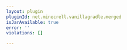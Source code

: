 ```yaml
---
layout: plugin
pluginId: net.minecrell.vanillagradle.merged
isJarAvailable: true
error: ''
violations: []

---
```

